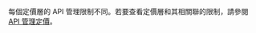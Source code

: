 每個定價層的 API 管理限制不同。若要查看定價層和其相關聯的限制，請參閱 [API 管理定價](http://azure.microsoft.com/pricing/details/api-management/)。

<!---HONumber=August15_HO6-->